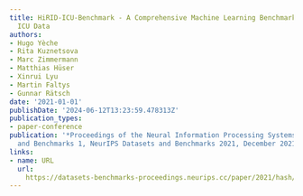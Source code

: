 ```yaml
---
title: HiRID-ICU-Benchmark - A Comprehensive Machine Learning Benchmark on High-resolution
  ICU Data
authors:
- Hugo Yèche
- Rita Kuznetsova
- Marc Zimmermann
- Matthias Hüser
- Xinrui Lyu
- Martin Faltys
- Gunnar Rätsch
date: '2021-01-01'
publishDate: '2024-06-12T13:23:59.478313Z'
publication_types:
- paper-conference
publication: '*Proceedings of the Neural Information Processing Systems Track on Datasets
  and Benchmarks 1, NeurIPS Datasets and Benchmarks 2021, December 2021, virtual*'
links:
- name: URL
  url: 
    https://datasets-benchmarks-proceedings.neurips.cc/paper/2021/hash/5878a7ab84fb43402106c575658472fa-Abstract-round1.html
---
```

